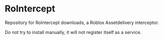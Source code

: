 # RoIntercept
Repository for RoIntercept downloads, a Roblox Assetdelivery interceptor.

Do not try to install manually, it will not register itself as a service.
